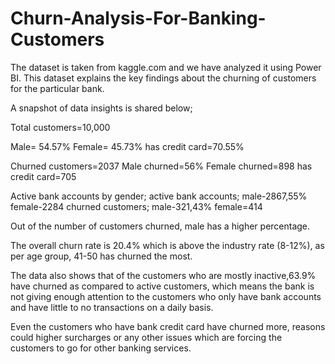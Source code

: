 # Churn-Analysis-For-Banking-Customers

The dataset is taken from kaggle.com and we have analyzed it using Power BI. This dataset explains the key findings about the churning of customers for the particular bank.

A snapshot of data insights is shared below;

Total customers=10,000

Male= 54.57%
Female= 45.73%
has credit card=70.55%


Churned customers=2037
Male churned=56%
Female churned=898
has credit card=705

Active bank accounts by gender;
active bank accounts;
male-2867,55%
female-2284
churned customers;
male-321,43%
female=414

Out of the number of customers churned, male has a higher percentage.

The overall churn rate is 20.4% which is above the industry rate (8-12%), as per age group, 41-50 has churned the most.

The data also shows that of the customers who are mostly inactive,63.9% have churned as compared to active customers, which means the bank is not giving enough attention to the customers who only have bank accounts and have little to no transactions on a daily basis.

Even the customers who have bank credit card have churned more, reasons could higher surcharges or any other issues which are forcing the customers to go for other banking services.
